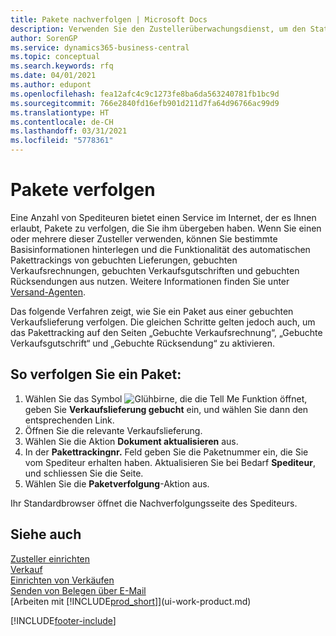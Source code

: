 ```yaml
---
title: Pakete nachverfolgen | Microsoft Docs
description: Verwenden Sie den Zustellerüberwachungsdienst, um den Status einer Lieferung anzuzeigen.
author: SorenGP
ms.service: dynamics365-business-central
ms.topic: conceptual
ms.search.keywords: rfq
ms.date: 04/01/2021
ms.author: edupont
ms.openlocfilehash: fea12afc4c9c1273fe8ba6da563240781fb1bc9d
ms.sourcegitcommit: 766e2840fd16efb901d211d7fa64d96766ac99d9
ms.translationtype: HT
ms.contentlocale: de-CH
ms.lasthandoff: 03/31/2021
ms.locfileid: "5778361"
---
```

# <a name="track-packages"></a>Pakete verfolgen

Eine Anzahl von Spediteuren bietet einen Service im Internet, der es Ihnen erlaubt, Pakete zu verfolgen, die Sie ihm übergeben haben. Wenn Sie einen oder mehrere dieser Zusteller verwenden, können Sie bestimmte Basisinformationen hinterlegen und die Funktionalität des automatischen Pakettrackings von gebuchten Lieferungen, gebuchten Verkaufsrechnungen, gebuchten Verkaufsgutschriften und gebuchten Rücksendungen aus nutzen. Weitere Informationen finden Sie unter [Versand-Agenten](sales-how-to-set-up-shipping-agents.md).  

Das folgende Verfahren zeigt, wie Sie ein Paket aus einer gebuchten Verkaufslieferung verfolgen. Die gleichen Schritte gelten jedoch auch, um das Pakettracking auf den Seiten „Gebuchte Verkaufsrechnung“, „Gebuchte Verkaufsgutschrift“ und „Gebuchte Rücksendung“ zu aktivieren.  

## <a name="to-track-a-package"></a>So verfolgen Sie ein Paket:

1. Wählen Sie das Symbol ![Glühbirne, die die Tell Me Funktion öffnet](media/ui-search/search_small.png "Tell Me-Funktion"), geben Sie **Verkaufslieferung gebucht** ein, und wählen Sie dann den entsprechenden Link.
2. Öffnen Sie die relevante Verkaufslieferung.
3. Wählen Sie die Aktion **Dokument aktualisieren** aus.
4. In der **Pakettrackingnr.** Feld geben Sie die Paketnummer ein, die Sie vom Spediteur erhalten haben. Aktualisieren Sie bei Bedarf **Spediteur**, und schliessen Sie die Seite.
5. Wählen Sie die **Paketverfolgung**-Aktion aus.

Ihr Standardbrowser öffnet die Nachverfolgungsseite des Spediteurs.

## <a name="see-also"></a>Siehe auch

[Zusteller einrichten](sales-how-to-set-up-shipping-agents.md)  
[Verkauf](sales-manage-sales.md)  
[Einrichten von Verkäufen](sales-setup-sales.md)  
[Senden von Belegen über E-Mail](ui-how-send-documents-email.md)  
[Arbeiten mit [!INCLUDE[prod_short](includes/prod_short.md)]](ui-work-product.md)


[!INCLUDE[footer-include](includes/footer-banner.md)]